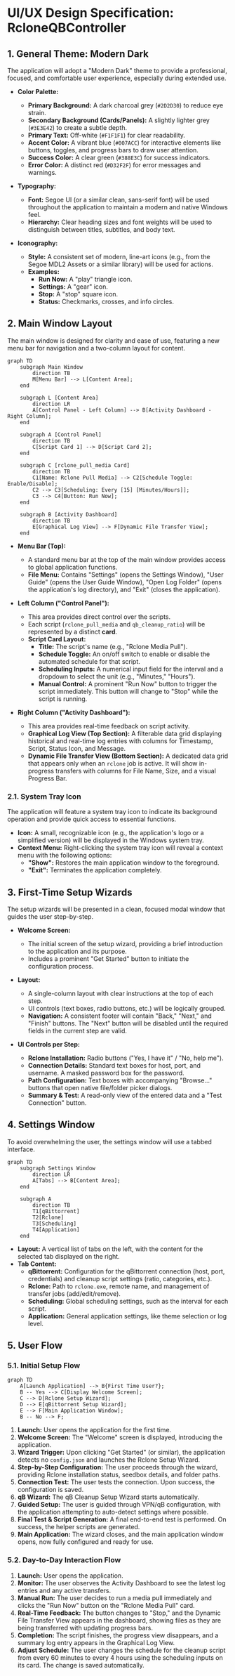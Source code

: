 # UI/UX Design Specification: RcloneQBController

## 1. General Theme: Modern Dark

The application will adopt a "Modern Dark" theme to provide a professional, focused, and comfortable user experience, especially during extended use.

*   **Color Palette:**
    *   **Primary Background:** A dark charcoal grey (`#2D2D30`) to reduce eye strain.
    *   **Secondary Background (Cards/Panels):** A slightly lighter grey (`#3E3E42`) to create a subtle depth.
    *   **Primary Text:** Off-white (`#F1F1F1`) for clear readability.
    *   **Accent Color:** A vibrant blue (`#007ACC`) for interactive elements like buttons, toggles, and progress bars to draw user attention.
    *   **Success Color:** A clear green (`#388E3C`) for success indicators.
    *   **Error Color:** A distinct red (`#D32F2F`) for error messages and warnings.

*   **Typography:**
    *   **Font:** Segoe UI (or a similar clean, sans-serif font) will be used throughout the application to maintain a modern and native Windows feel.
    *   **Hierarchy:** Clear heading sizes and font weights will be used to distinguish between titles, subtitles, and body text.

*   **Iconography:**
    *   **Style:** A consistent set of modern, line-art icons (e.g., from the Segoe MDL2 Assets or a similar library) will be used for actions.
    *   **Examples:**
        *   **Run Now:** A "play" triangle icon.
        *   **Settings:** A "gear" icon.
        *   **Stop:** A "stop" square icon.
        *   **Status:** Checkmarks, crosses, and info circles.

## 2. Main Window Layout

The main window is designed for clarity and ease of use, featuring a new menu bar for navigation and a two-column layout for content.

```mermaid
graph TD
    subgraph Main Window
        direction TB
        M[Menu Bar] --> L[Content Area];
    end

    subgraph L [Content Area]
        direction LR
        A[Control Panel - Left Column] --> B[Activity Dashboard - Right Column];
    end

    subgraph A [Control Panel]
        direction TB
        C[Script Card 1] --> D[Script Card 2];
    end

    subgraph C [rclone_pull_media Card]
        direction TB
        C1[Name: Rclone Pull Media] --> C2[Schedule Toggle: Enable/Disable];
        C2 --> C3[Scheduling: Every [15] [Minutes/Hours]];
        C3 --> C4[Button: Run Now];
    end

    subgraph B [Activity Dashboard]
        direction TB
        E[Graphical Log View] --> F[Dynamic File Transfer View];
    end
```

*   **Menu Bar (Top):**
    *   A standard menu bar at the top of the main window provides access to global application functions.
    *   **File Menu:** Contains "Settings" (opens the Settings Window), "User Guide" (opens the User Guide Window), "Open Log Folder" (opens the application's log directory), and "Exit" (closes the application).

*   **Left Column ("Control Panel"):**
    *   This area provides direct control over the scripts.
    *   Each script (`rclone_pull_media` and `qb_cleanup_ratio`) will be represented by a distinct **card**.
    *   **Script Card Layout:**
        *   **Title:** The script's name (e.g., "Rclone Media Pull").
        *   **Schedule Toggle:** An on/off switch to enable or disable the automated schedule for that script.
        *   **Scheduling Inputs:** A numerical input field for the interval and a dropdown to select the unit (e.g., "Minutes," "Hours").
        *   **Manual Control:** A prominent "Run Now" button to trigger the script immediately. This button will change to "Stop" while the script is running.

*   **Right Column ("Activity Dashboard"):**
    *   This area provides real-time feedback on script activity.
    *   **Graphical Log View (Top Section):** A filterable data grid displaying historical and real-time log entries with columns for Timestamp, Script, Status Icon, and Message.
    *   **Dynamic File Transfer View (Bottom Section):** A dedicated data grid that appears only when an `rclone` job is active. It will show in-progress transfers with columns for File Name, Size, and a visual Progress Bar.

### 2.1. System Tray Icon
The application will feature a system tray icon to indicate its background operation and provide quick access to essential functions.

*   **Icon:** A small, recognizable icon (e.g., the application's logo or a simplified version) will be displayed in the Windows system tray.
*   **Context Menu:** Right-clicking the system tray icon will reveal a context menu with the following options:
    *   **"Show":** Restores the main application window to the foreground.
    *   **"Exit":** Terminates the application completely.

## 3. First-Time Setup Wizards

The setup wizards will be presented in a clean, focused modal window that guides the user step-by-step.

*   **Welcome Screen:**
    *   The initial screen of the setup wizard, providing a brief introduction to the application and its purpose.
    *   Includes a prominent "Get Started" button to initiate the configuration process.

*   **Layout:**
    *   A single-column layout with clear instructions at the top of each step.
    *   UI controls (text boxes, radio buttons, etc.) will be logically grouped.
    *   **Navigation:** A consistent footer will contain "Back," "Next," and "Finish" buttons. The "Next" button will be disabled until the required fields in the current step are valid.

*   **UI Controls per Step:**
    *   **Rclone Installation:** Radio buttons ("Yes, I have it" / "No, help me").
    *   **Connection Details:** Standard text boxes for host, port, and username. A masked password box for the password.
    *   **Path Configuration:** Text boxes with accompanying "Browse..." buttons that open native file/folder picker dialogs.
    *   **Summary & Test:** A read-only view of the entered data and a "Test Connection" button.

## 4. Settings Window

To avoid overwhelming the user, the settings window will use a tabbed interface.

```mermaid
graph TD
    subgraph Settings Window
        direction LR
        A[Tabs] --> B[Content Area];
    end

    subgraph A
        direction TB
        T1[qBittorrent]
        T2[Rclone]
        T3[Scheduling]
        T4[Application]
    end
```

*   **Layout:** A vertical list of tabs on the left, with the content for the selected tab displayed on the right.
*   **Tab Content:**
    *   **qBittorrent:** Configuration for the qBittorrent connection (host, port, credentials) and cleanup script settings (ratio, categories, etc.).
    *   **Rclone:** Path to `rclone.exe`, remote name, and management of transfer jobs (add/edit/remove).
    *   **Scheduling:** Global scheduling settings, such as the interval for each script.
    *   **Application:** General application settings, like theme selection or log level.

## 5. User Flow

### 5.1. Initial Setup Flow

```mermaid
graph TD
    A[Launch Application] --> B{First Time User?};
    B -- Yes --> C[Display Welcome Screen];
    C --> D[Rclone Setup Wizard];
    D --> E[qBittorrent Setup Wizard];
    E --> F[Main Application Window];
    B -- No --> F;
```

1.  **Launch:** User opens the application for the first time.
2.  **Welcome Screen:** The "Welcome" screen is displayed, introducing the application.
3.  **Wizard Trigger:** Upon clicking "Get Started" (or similar), the application detects no `config.json` and launches the Rclone Setup Wizard.
4.  **Step-by-Step Configuration:** The user proceeds through the wizard, providing Rclone installation status, seedbox details, and folder paths.
5.  **Connection Test:** The user tests the connection. Upon success, the configuration is saved.
6.  **qB Wizard:** The qB Cleanup Setup Wizard starts automatically.
7.  **Guided Setup:** The user is guided through VPN/qB configuration, with the application attempting to auto-detect settings where possible.
8.  **Final Test & Script Generation:** A final end-to-end test is performed. On success, the helper scripts are generated.
9.  **Main Application:** The wizard closes, and the main application window opens, now fully configured and ready for use.

### 5.2. Day-to-Day Interaction Flow

1.  **Launch:** User opens the application.
2.  **Monitor:** The user observes the Activity Dashboard to see the latest log entries and any active transfers.
3.  **Manual Run:** The user decides to run a media pull immediately and clicks the "Run Now" button on the "Rclone Media Pull" card.
4.  **Real-Time Feedback:** The button changes to "Stop," and the Dynamic File Transfer View appears in the dashboard, showing files as they are being transferred with updating progress bars.
5.  **Completion:** The script finishes, the progress view disappears, and a summary log entry appears in the Graphical Log View.
6.  **Adjust Schedule:** The user changes the schedule for the cleanup script from every 60 minutes to every 4 hours using the scheduling inputs on its card. The change is saved automatically.